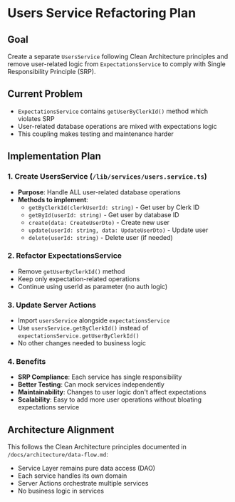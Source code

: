 # Users Service Refactoring Plan

## Goal
Create a separate `UsersService` following Clean Architecture principles and remove user-related logic from `ExpectationsService` to comply with Single Responsibility Principle (SRP).

## Current Problem
- `ExpectationsService` contains `getUserByClerkId()` method which violates SRP
- User-related database operations are mixed with expectations logic
- This coupling makes testing and maintenance harder

## Implementation Plan

### 1. Create UsersService (`/lib/services/users.service.ts`)
- **Purpose**: Handle ALL user-related database operations
- **Methods to implement**:
  - `getByClerkId(clerkUserId: string)` - Get user by Clerk ID
  - `getById(userId: string)` - Get user by database ID
  - `create(data: CreateUserDto)` - Create new user
  - `update(userId: string, data: UpdateUserDto)` - Update user
  - `delete(userId: string)` - Delete user (if needed)

### 2. Refactor ExpectationsService
- Remove `getUserByClerkId()` method
- Keep only expectation-related operations
- Continue using userId as parameter (no auth logic)

### 3. Update Server Actions
- Import `usersService` alongside `expectationsService`
- Use `usersService.getByClerkId()` instead of `expectationsService.getUserByClerkId()`
- No other changes needed to business logic

### 4. Benefits
- **SRP Compliance**: Each service has single responsibility
- **Better Testing**: Can mock services independently
- **Maintainability**: Changes to user logic don't affect expectations
- **Scalability**: Easy to add more user operations without bloating expectations service

## Architecture Alignment
This follows the Clean Architecture principles documented in `/docs/architecture/data-flow.md`:
- Service Layer remains pure data access (DAO)
- Each service handles its own domain
- Server Actions orchestrate multiple services
- No business logic in services